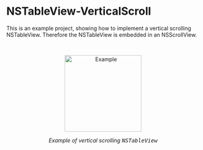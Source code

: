 #  NSTableView-VerticalScroll

This is an example project, showing how to implement a vertical scrolling NSTableView. Therefore the NSTableView is embedded in an NSScrollView.

<br>
<p align="center">
  <img src="example.gif" alt="Example" height="200"/>
</p>
<p align="center">
  <i>Example of vertical scrolling <tt>NSTableView</tt></i>
</p>
